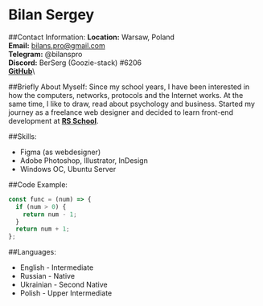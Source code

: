 # Bilan Sergey 

##Contact Information: 
**Location:** Warsaw, Poland\
**Email:** bilans.pro@gmail.com\
**Telegram:** @bilanspro\
**Discord:** BerSerg (Goozie-stack) #6206\
[**GitHub**](https://github.com/Goozie-stack)\

##Briefly About Myself: 
Since my school years, I have been interested in how the computers, networks, protocols and the Internet works.
At the same time, I like to draw, read about psychology and business.
Started my journey as a freelance web designer and decided to learn front-end development at [__RS School__](https://app.rs.school/).

##Skills: 
- Figma (as webdesigner) 
- Adobe Photoshop, Illustrator, InDesign
- Windows OC, Ubuntu Server

##Code Example: 
```javascript
const func = (num) => {
  if (num > 0) {
    return num - 1;
  }
  return num + 1;
};
```
##Languages:
- English - Intermediate 
- Russian - Native
- Ukrainian - Second Native
- Polish - Upper Intermediate